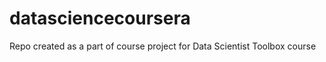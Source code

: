 datasciencecoursera
===================

Repo created as a part of course project for Data Scientist Toolbox course
